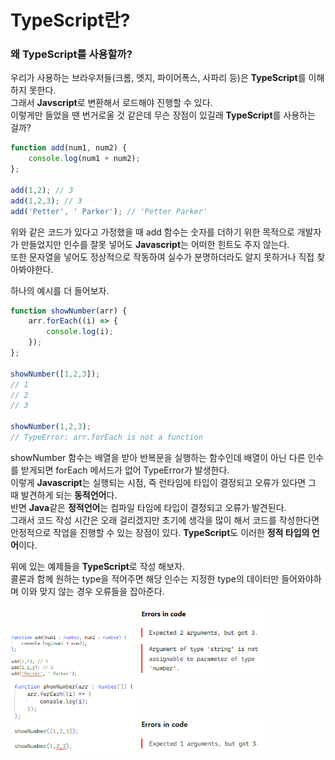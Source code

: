 TypeScript란?
=============

### 왜 TypeScript를 사용할까?
우리가 사용하는 브라우저들(크롬, 엣지, 파이어폭스, 사파리 등)은 **TypeScript**를 이해하지 못한다.   
그래서 **Javscript**로 변환해서 로드해야 진행할 수 있다.   
이렇게만 들었을 땐 번거로울 것 같은데 무슨 장점이 있길래 **TypeScript**를 사용하는 걸까?
```javascript
function add(num1, num2) {
    console.log(num1 + num2);
};

add(1,2); // 3
add(1,2,3); // 3
add('Petter', ' Parker'); // 'Petter Parker'
```
위와 같은 코드가 있다고 가정했을 때 add 함수는 숫자를 더하기 위한 목적으로 개발자가 만들었지만 인수를 잘못 넣어도 **Javascript**는 어떠한 힌트도 주지 않는다.   
또한 문자열을 넣어도 정상적으로 작동하여 실수가 분명하더라도 알지 못하거나 직접 찾아봐야한다.   
   
하나의 예시를 더 들어보자.
```javascript
function showNumber(arr) {
    arr.forEach((i) => {
        console.log(i);
    });
};

showNumber([1,2,3]); 
// 1
// 2
// 3

showNumber(1,2,3);
// TypeError: arr.forEach is not a function
```
showNumber 함수는 배열을 받아 반복문을 실행하는 함수인데 배열이 아닌 다른 인수를 받게되면 forEach 메서드가 없어 TypeError가 발생한다.   
이렇게 **Javascript**는 실행되는 시점, 즉 런타임에 타입이 결정되고 오류가 있다면 그 때 발견하게 되는 **동적언어**다.   
반면 **Java**같은 **정적언어**는 컴파일 타임에 타입이 결정되고 오류가 발견된다.   
그래서 코드 작성 시간은 오래 걸리겠지만 초기에 생각을 많이 해서 코드를 작성한다면 안정적으로 작업을 진행할 수 있는 장점이 있다.
**TypeScript**도 이러한 **정적 타입의 언어**이다.   

위에 있는 예제들을 **TypeScript**로 작성 해보자.   
콜론과 함께 원하는 type을 적어주면 해당 인수는 지정한 type의 데이터만 들어와야하며 이와 맞지 않는 경우 오류들을 잡아준다.   

<img src = "../img/typescript.1.png" width = "40%" height = "40%">

<img src = "../img/typescript.2.png" width = "40%" height = "40%">

<img src = "../img/typescript.3.png" width = "40%" height = "40%">

<img src = "../img/typescript.4.png" width = "40%" height = "40%">